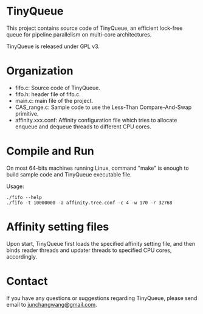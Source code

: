 
# TinyQueue

This project contains source code of TinyQueue, an efficient lock-free queue for pipeline parallelism on multi-core architectures.

TinyQueue is released under GPL v3.

# Organization

* fifo.c: Source code of TinyQueue.
* fifo.h: header file of fifo.c.
* main.c: main file of the project.
* CAS_range.c: Sample code to use the Less-Than Compare-And-Swap primitive.
* affinity.xxx.conf: Affinity configuration file which tries to allocate enqueue and dequeue threads to different CPU cores.

# Compile and Run

On most 64-bits machines running Linux, command "make" is enough to build sample code and TinyQueue executable file.

Usage:

	./fifo --help
	./fifo -t 10000000 -a affinity.tree.conf -c 4 -w 170 -r 32768

# Affinity setting files

Upon start, TinyQueue first loads the specified affinity setting file, and then binds reader threads and updater threads to specified CPU cores, accordingly.

# Contact

If you have any questions or suggestions regarding TinyQueue, please send email to junchangwang@gmail.com.


